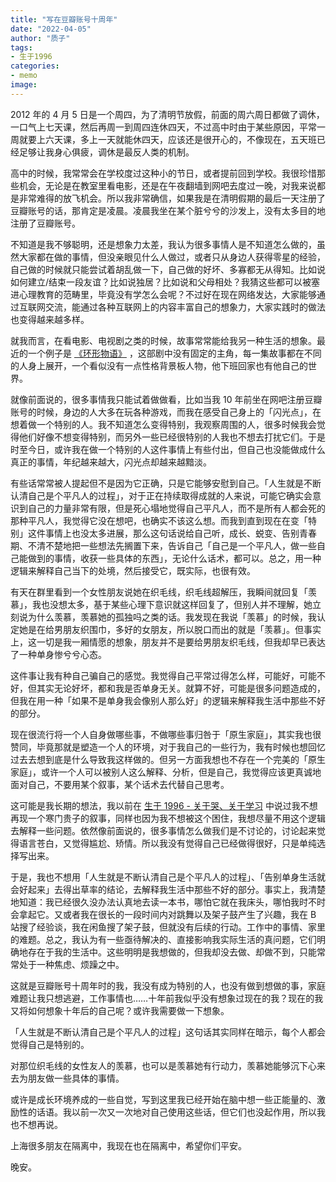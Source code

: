 ```yaml
---
title: "写在豆瓣账号十周年"
date: "2022-04-05"
author: "质子"
tags:
- 生于1996
categories:
- memo
image:
---
```


2012 年的 4 月 5 日是一个周四，为了清明节放假，前面的周六周日都做了调休，一口气上七天课，然后再周一到周四连休四天，不过高中时由于某些原因，平常一周就要上六天课，多上一天就能休四天，应该还是很开心的，不像现在，五天班已经足够让我身心俱疲，调休是最反人类的机制。

高中的时候，我常常会在学校度过这种小的节日，或者提前回到学校。我很珍惜那些机会，无论是在教室里看电影，还是在午夜翻墙到网吧去度过一晚，对我来说都是非常难得的放飞机会。所以我非常确信，如果我是在清明假期的最后一天注册了豆瓣账号的话，那肯定是凌晨。凌晨我坐在某个脏兮兮的沙发上，没有太多目的地注册了豆瓣账号。

不知道是我不够聪明，还是想象力太差，我认为很多事情人是不知道怎么做的，虽然大家都在做的事情，但没亲眼见什么人做过，或者只从身边人获得零星的经验，自己做的时候就只能尝试着胡乱做一下，自己做的好坏、多寡都无从得知。比如说如何建立/结束一段友谊？比如说独居？比如说和父母相处？我猜这些都可以被塞进心理教育的范畴里，毕竟没有学怎么会呢？不过好在现在网络发达，大家能够通过互联网交流，能通过各种互联网上的内容丰富自己的想象力，大家实践时的做法也变得越来越多样。

就我而言，在看电影、电视剧之类的时候，故事常常能给我另一种生活的想象。最近的一个例子是 [《环形物语》](https://movie.douban.com/subject/30277286/) ，这部剧中没有固定的主角，每一集故事都在不同的人身上展开，一个看似没有一点性格背景板人物，他下班回家也有他自己的世界。

就像前面说的，很多事情我只能试着做做看，比如当我 10 年前坐在网吧注册豆瓣账号的时候，身边的人大多在玩各种游戏，而我在感受自己身上的「闪光点」，在想着做一个特别的人。我不知道怎么变得特别，我观察周围的人，很多时候我会觉得他们好像不想变得特别，而另外一些已经很特别的人我也不想去打扰它们。于是时至今日，或许我在做一个特别的人这件事情上有些付出，但自己也没能做成什么真正的事情，年纪越来越大，闪光点却越来越黯淡。

有些话常常被人提起但不是因为它正确，只是它能够安慰到自己。「人生就是不断认清自己是个平凡人的过程」，对于正在持续取得成就的人来说，可能它确实会意识到自己的力量非常有限，但是死心塌地觉得自己平凡人，而不是所有人都会死的那种平凡人，我觉得它没在想吧，也确实不该这么想。而我到直到现在在变「特别」这件事情上也没太多进展，那么这句话说给自己听，成长、蜕变、告别青春期、不清不楚地把一些想法先搁置下来，告诉自己「自己是一个平凡人，做一些自己能做到的事情，收获一些具体的东西」，无论什么话术，都可以。总之，用一种逻辑来解释自己当下的处境，然后接受它，既实际，也很有效。

有天在群里看到一个女性朋友说她在织毛线，织毛线超解压，我瞬间就回复「羡慕」，我也没想太多，基于某些心理下意识就这样回复了，但别人并不理解，她立刻说为什么羡慕，羡慕她的孤独吗之类的话。我发现在我说「羡慕」的时候，我认定她是在给男朋友织围巾，多好的女朋友，所以脱口而出的就是「羡慕」。但事实上，这一切是我一厢情愿的想象，朋友并不是要给男朋友织毛线，但我却早已表达了一种单身惨兮兮心态。

这件事让我有种自己骗自己的感觉。我觉得自己平常过得怎么样，可能好，可能不好，但其实无论好坏，都和我是否单身无关。就算不好，可能是很多问题造成的，但我在用一种「如果不是单身我会像别人那么好」的逻辑来解释我生活中那些不好的部分。

现在很流行将一个人自身做哪些事，不做哪些事归咎于「原生家庭」，其实我也很赞同，毕竟那就是塑造一个人的环境，对于我自己的一些行为，我有时候也想回忆过去去想到底是什么导致我这样做的。但另一方面我想也不存在一个完美的「原生家庭」，或许一个人可以被别人这么解释、分析，但是自己，我觉得应该更真诚地面对自己，不要用某个叙事，某个话术去代替自己思考。

这可能是我长期的想法，我以前在 [生于 1996 - 关于哭、关于学习](Buno/归档/生于%201996%20-%20关于哭、关于学习.md) 中说过我不想再现一个寒门贵子的叙事，同样也因为我不想被这个困住，我想尽量不用这个逻辑去解释一些问题。依然像前面说的，很多事情怎么做我们是不讨论的，讨论起来觉得语言苍白，又觉得尴尬、矫情。所以我没有觉得自己已经做得很好，只是单纯选择写出来。

于是，我也不想用「人生就是不断认清自己是个平凡人的过程」、「告别单身生活就会好起来」去得出草率的结论，去解释我生活中那些不好的部分。事实上，我清楚地知道：我已经很久没办法认真地去读一本书，哪怕它就在我床头，哪怕我时不时会拿起它。又或者我在很长的一段时间内对跳舞以及架子鼓产生了兴趣，我在 B 站搜了经验谈，我在闲鱼搜了架子鼓，但就没有后续的行动。工作中的事情、家里的难题。总之，我认为有一些亟待解决的、直接影响我实际生活的真问题，它们明确地存在于我的生活中。这些明明是我想做的，但我却没去做、却做不到，只能常常处于一种焦虑、烦躁之中。

这就是豆瓣账号十周年时的我，我没有成为特别的人，也没有做到想做的事，家庭难题让我只想逃避，工作事情也……十年前我似乎没有想象过现在的我？现在的我又将如何想象十年后的自己呢？或许我需要做一下想象。

「人生就是不断认清自己是个平凡人的过程」这句话其实同样在暗示，每个人都会觉得自己是特别的。

对那位织毛线的女性友人的羡慕，也可以是羡慕她有行动力，羡慕她能够沉下心来去为朋友做一些具体的事情。

或许是成长环境养成的一些自觉，写到这里我已经开始在脑中想一些正能量的、激励性的话语。我以前一次又一次地对自己使用这些话，但它们也没起作用，所以我也不想再说。

上海很多朋友在隔离中，我现在也在隔离中，希望你们平安。

晚安。
